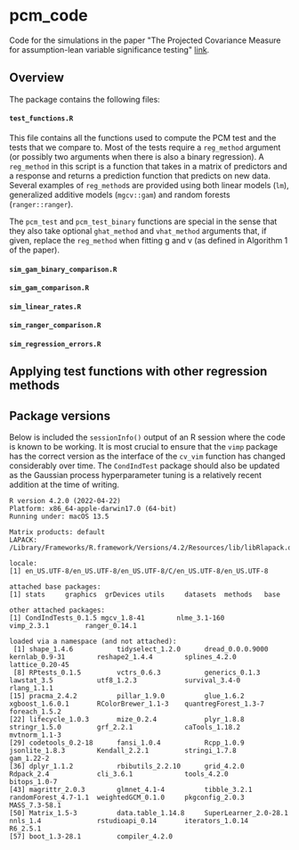# pcm_code
Code for the simulations in the paper "The Projected Covariance Measure for assumption-lean variable significance testing" [link](https://arxiv.org/abs/2211.02039).

## Overview
The package contains the following files:

#### `test_functions.R`
This file contains all the functions used to compute the PCM test and the tests that we compare to. Most of the tests require a `reg_method` argument (or possibly two arguments when there is also a binary regression). A `reg_method` in this script is a function that takes in a matrix of predictors and a response and returns a prediction function that predicts on new data. Several examples of `reg_method`s are provided using both linear models (`lm`), generalized additive models (`mgcv::gam`) and random forests (`ranger::ranger`). 

The `pcm_test` and `pcm_test_binary` functions are special in the sense that they also take optional `ghat_method` and `vhat_method` arguments that, if given, replace the `reg_method` when fitting g and v (as defined in Algorithm 1 of the paper).

#### `sim_gam_binary_comparison.R`


#### `sim_gam_comparison.R`


#### `sim_linear_rates.R`


#### `sim_ranger_comparison.R`


#### `sim_regression_errors.R`


## Applying test functions with other regression methods




## Package versions
Below is included the `sessionInfo()` output of an R session where the code is known to be working. It is most crucial to ensure that the `vimp` package has the correct version as the interface of the `cv_vim` function has changed considerably over time. The `CondIndTest` package should also be updated as the Gaussian process hyperparameter tuning is a relatively recent addition at the time of writing.

```{r}
R version 4.2.0 (2022-04-22)
Platform: x86_64-apple-darwin17.0 (64-bit)
Running under: macOS 13.5

Matrix products: default
LAPACK: /Library/Frameworks/R.framework/Versions/4.2/Resources/lib/libRlapack.dylib

locale:
[1] en_US.UTF-8/en_US.UTF-8/en_US.UTF-8/C/en_US.UTF-8/en_US.UTF-8

attached base packages:
[1] stats     graphics  grDevices utils     datasets  methods   base     

other attached packages:
[1] CondIndTests_0.1.5 mgcv_1.8-41        nlme_3.1-160       vimp_2.3.1         ranger_0.14.1     

loaded via a namespace (and not attached):
 [1] shape_1.4.6           tidyselect_1.2.0      dread_0.0.0.9000      kernlab_0.9-31        reshape2_1.4.4        splines_4.2.0         lattice_0.20-45      
 [8] RPtests_0.1.5         vctrs_0.6.3           generics_0.1.3        lawstat_3.5           utf8_1.2.3            survival_3.4-0        rlang_1.1.1          
[15] pracma_2.4.2          pillar_1.9.0          glue_1.6.2            xgboost_1.6.0.1       RColorBrewer_1.1-3    quantregForest_1.3-7  foreach_1.5.2        
[22] lifecycle_1.0.3       mize_0.2.4            plyr_1.8.8            stringr_1.5.0         grf_2.2.1             caTools_1.18.2        mvtnorm_1.1-3        
[29] codetools_0.2-18      fansi_1.0.4           Rcpp_1.0.9            jsonlite_1.8.3        Kendall_2.2.1         stringi_1.7.8         gam_1.22-2           
[36] dplyr_1.1.2           rbibutils_2.2.10      grid_4.2.0            Rdpack_2.4            cli_3.6.1             tools_4.2.0           bitops_1.0-7         
[43] magrittr_2.0.3        glmnet_4.1-4          tibble_3.2.1          randomForest_4.7-1.1  weightedGCM_0.1.0     pkgconfig_2.0.3       MASS_7.3-58.1        
[50] Matrix_1.5-3          data.table_1.14.8     SuperLearner_2.0-28.1 nnls_1.4              rstudioapi_0.14       iterators_1.0.14      R6_2.5.1             
[57] boot_1.3-28.1         compiler_4.2.0     
```
